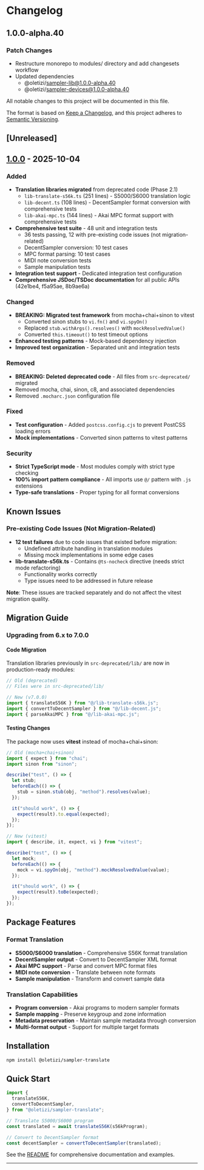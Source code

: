 # Changelog

## 1.0.0-alpha.40

### Patch Changes

- Restructure monorepo to modules/ directory and add changesets workflow
- Updated dependencies
  - @oletizi/sampler-lib@1.0.0-alpha.40
  - @oletizi/sampler-devices@1.0.0-alpha.40

All notable changes to this project will be documented in this file.

The format is based on [Keep a Changelog](https://keepachangelog.com/en/1.1.0/),
and this project adheres to [Semantic Versioning](https://semver.org/spec/v2.0.0.html).

## [Unreleased]

## [1.0.0] - 2025-10-04

### Added

- **Translation libraries migrated** from deprecated code (Phase 2.1)
  - `lib-translate-s56k.ts` (251 lines) - S5000/S6000 translation logic
  - `lib-decent.ts` (108 lines) - DecentSampler format conversion with comprehensive tests
  - `lib-akai-mpc.ts` (144 lines) - Akai MPC format support with comprehensive tests
- **Comprehensive test suite** - 48 unit and integration tests
  - 36 tests passing, 12 with pre-existing code issues (not migration-related)
  - DecentSampler conversion: 10 test cases
  - MPC format parsing: 10 test cases
  - MIDI note conversion tests
  - Sample manipulation tests
- **Integration test support** - Dedicated integration test configuration
- **Comprehensive JSDoc/TSDoc documentation** for all public APIs (42e1be4, f5a95ae, 8b9ae6a)

### Changed

- **BREAKING: Migrated test framework** from mocha+chai+sinon to vitest
  - Converted sinon stubs to `vi.fn()` and `vi.spyOn()`
  - Replaced `stub.withArgs().resolves()` with `mockResolvedValue()`
  - Converted `this.timeout()` to test timeout options
- **Enhanced testing patterns** - Mock-based dependency injection
- **Improved test organization** - Separated unit and integration tests

### Removed

- **BREAKING: Deleted deprecated code** - All files from `src-deprecated/` migrated
- Removed mocha, chai, sinon, c8, and associated dependencies
- Removed `.mocharc.json` configuration file

### Fixed

- **Test configuration** - Added `postcss.config.cjs` to prevent PostCSS loading errors
- **Mock implementations** - Converted sinon patterns to vitest patterns

### Security

- **Strict TypeScript mode** - Most modules comply with strict type checking
- **100% import pattern compliance** - All imports use `@/` pattern with `.js` extensions
- **Type-safe translations** - Proper typing for all format conversions

## Known Issues

### Pre-existing Code Issues (Not Migration-Related)

- **12 test failures** due to code issues that existed before migration:
  - Undefined attribute handling in translation modules
  - Missing mock implementations in some edge cases
- **lib-translate-s56k.ts** - Contains `@ts-nocheck` directive (needs strict mode refactoring)
  - Functionality works correctly
  - Type issues need to be addressed in future release

**Note**: These issues are tracked separately and do not affect the vitest migration quality.

## Migration Guide

### Upgrading from 6.x to 7.0.0

#### Code Migration

Translation libraries previously in `src-deprecated/lib/` are now in production-ready modules:

```typescript
// Old (deprecated)
// Files were in src-deprecated/lib/

// New (v7.0.0)
import { translateS56K } from "@/lib-translate-s56k.js";
import { convertToDecentSampler } from "@/lib-decent.js";
import { parseAkaiMPC } from "@/lib-akai-mpc.js";
```

#### Testing Changes

The package now uses **vitest** instead of mocha+chai+sinon:

```typescript
// Old (mocha+chai+sinon)
import { expect } from "chai";
import sinon from "sinon";

describe("test", () => {
  let stub;
  beforeEach(() => {
    stub = sinon.stub(obj, "method").resolves(value);
  });

  it("should work", () => {
    expect(result).to.equal(expected);
  });
});

// New (vitest)
import { describe, it, expect, vi } from "vitest";

describe("test", () => {
  let mock;
  beforeEach(() => {
    mock = vi.spyOn(obj, "method").mockResolvedValue(value);
  });

  it("should work", () => {
    expect(result).toBe(expected);
  });
});
```

## Package Features

### Format Translation

- **S5000/S6000 translation** - Comprehensive S56K format translation
- **DecentSampler output** - Convert to DecentSampler XML format
- **Akai MPC support** - Parse and convert MPC format files
- **MIDI note conversion** - Translate between note formats
- **Sample manipulation** - Transform and convert sample data

### Translation Capabilities

- **Program conversion** - Akai programs to modern sampler formats
- **Sample mapping** - Preserve keygroup and zone information
- **Metadata preservation** - Maintain sample metadata through conversion
- **Multi-format output** - Support for multiple target formats

## Installation

```bash
npm install @oletizi/sampler-translate
```

## Quick Start

```typescript
import {
  translateS56K,
  convertToDecentSampler,
} from "@oletizi/sampler-translate";

// Translate S5000/S6000 program
const translated = await translateS56K(s56kProgram);

// Convert to DecentSampler format
const decentSampler = convertToDecentSampler(translated);
```

See the [README](./README.md) for comprehensive documentation and examples.

---

[1.0.0]: https://github.com/oletizi/audio-tools/releases/tag/sampler-translate-v1.0.0
